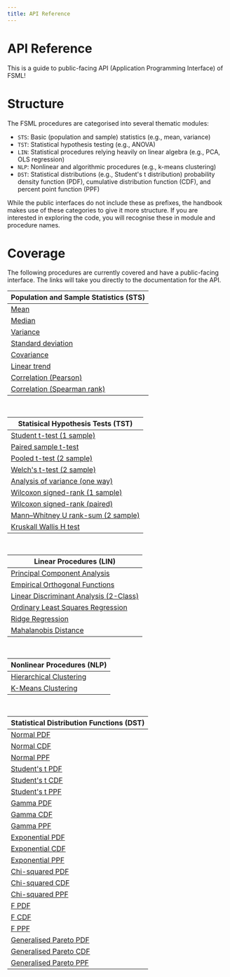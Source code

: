 ```yaml
---
title: API Reference
---
```


# API Reference

This is a guide to public-facing API (Application Programming Interface) of FSML!

# Structure

The FSML procedures are categorised into several thematic modules:

- `STS`: Basic (population and sample) statistics (e.g., mean, variance)
- `TST`: Statistical hypothesis testing (e.g., ANOVA)
- `LIN`: Statistical procedures relying heavily on linear algebra (e.g., PCA, OLS regression)
- `NLP`: Nonlinear and algorithmic procedures (e.g., k-means clustering)
- `DST`: Statistical distributions (e.g., Student's t distribution) probability density function (PDF), cumulative distribution function (CDF), and percent point function (PPF)

While the public interfaces do not include these as prefixes, the handbook makes use of these categories to give it more structure.
If you are interested in exploring the code, you will recognise these in module and procedure names.

# Coverage

The following procedures are currently covered and have a public-facing interface. The links will take you directly to the documentation for the API.

| Population and Sample Statistics (STS)             |
| -------------------------------------------------- |
| [Mean](./sts.html#fsml_mean)                       |
| [Median](./sts.html#fsml_median)                   |
| [Variance](./sts.html#fsml_var)                    |
| [Standard deviation](./sts.html#fsml_std)          |
| [Covariance](./sts.html#fsml_cov)                  |
| [Linear trend](./sts.html#fsml_trend)              |
| [Correlation (Pearson)](./sts.html#fsml_pcc)       |
| [Correlation (Spearman rank)](./sts.html#fsml_scc) |

<br>

| Statisical Hypothesis Tests (TST)                                     |
| --------------------------------------------------------------------- |
| [Student t-test (1 sample)](./tst.html#fsml_ttest_1sample)            |
| [Paired sample t-test](./tst.html#fsml_ttest_paired)                  |
| [Pooled t-test (2 sample)](./tst.html#fsml_ttest_2sample)             |
| [Welch's t-test (2 sample)](./tst.html#fsml_ttest_2sample)            |
| [Analysis of variance (one way)](./tst.html#fsml_anova_1way)          |
| [Wilcoxon signed-rank (1 sample)](./tst.html#fsml_signedrank_1sample) |
| [Wilcoxon signed-rank (paired)](./tst.html#fsml_signedrank_paired)    |
| [Mann–Whitney U rank-sum (2 sample)](./tst.html#fsml_ranksum)         |
| [Kruskall Wallis H test](./tst.html#fsml_kruskalwallis)               |

<br>

| Linear Procedures (LIN)                                             |
| ------------------------------------------------------------------- |
| [Principal Component Analysis](./lin.html#fsml_pca)                 |
| [Empirical Orthogonal Functions](./lin.html#fsml_eof)               |
| [Linear Discriminant Analysis (2-Class)](./lin.html#fsml_lda_2class)|
| [Ordinary Least Squares Regression](./lin.html#fsml_ols)            |
| [Ridge Regression](./lin.html#fsml_ridge)                           |
| [Mahalanobis Distance](./lin.html#fsml_mahalanobis)                 |

<br>

| Nonlinear Procedures (NLP)                         |
| -------------------------------------------------- |
| [Hierarchical Clustering](./nlp.html#fsml_hcluster)|
| [K-Means Clustering](./nlp.html#fsml_kmeans)       |

<br>

| Statistical Distribution Functions (DST)          |
| ------------------------------------------------- |
| [Normal PDF](./dst.html#fsml_norm_pdf)            |
| [Normal CDF](./dst.html#fsml_norm_cdf)            |
| [Normal PPF](./dst.html#fsml_norm_ppf)            |
| [Student's t PDF](./dst.html#fsml_t_pdf)          |
| [Student's t CDF](./dst.html#fsml_t_cdf)          |
| [Student's t PPF](./dst.html#fsml_t_ppf)          |
| [Gamma PDF](./dst.html#fsml_gamma_pdf)            |
| [Gamma CDF](./dst.html#fsml_gamma_cdf)            |
| [Gamma PPF](./dst.html#fsml_gamma_ppf)            |
| [Exponential PDF](./dst.html#fsml_exp_pdf)        |
| [Exponential CDF](./dst.html#fsml_exp_cdf)        |
| [Exponential PPF](./dst.html#fsml_exp_ppf)        |
| [Chi-squared PDF](./dst.html#fsml_chi2_pdf)       |
| [Chi-squared CDF](./dst.html#fsml_chi2_cdf)       |
| [Chi-squared PPF](./dst.html#fsml_chi2_ppf)       |
| [F PDF](./dst.html#fsml_f_pdf)                    |
| [F CDF](./dst.html#fsml_f_cdf)                    |
| [F PPF](./dst.html#fsml_f_ppf)                    |
| [Generalised Pareto PDF](./dst.html#fsml_gpd_pdf) |                                                                          |
| [Generalised Pareto CDF](./dst.html#fsml_gpd_cdf) |
| [Generalised Pareto PPF](./dst.html#fsml_gpd_ppf) |
